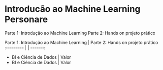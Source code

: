 # Introducão ao Machine Learning Personare
Parte 1: Introdução ao Machine Learning
Parte 2: Hands on projeto prático

Parte 1: Introdução ao Machine Learning | Parte 2: Hands on projeto prático
:--------- | | -------:
* BI e Ciência de Dados | Valor 
* BI e Ciência de Dados | Valor
